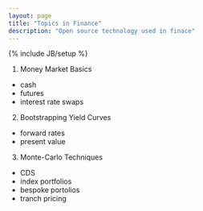 ```yaml
---
layout: page
title: "Topics in Finance"
description: "Open source technology used in finace"
---
```

{% include JB/setup %}

1. Money Market Basics
  * cash
  * futures
  * interest rate swaps

2. Bootstrapping Yield Curves
  * forward rates
  *	present value

3. Monte-Carlo Techniques
  * CDS
  *	index portfolios
  * bespoke portolios
  * tranch pricing

